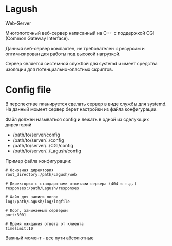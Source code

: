 # Lagush
Web-Server

Многопоточный веб-сервер написанный на С++ с поддержкой CGI (Common Gateway Interface).

Данный веб-сервер компактен, не требователен к ресурсам и оптимизирован для работы под высокой нагрузкой.

Сервер является системной службой для systemd и имеет средства изоляции для потенциально-опастных скриптов.

# Config file
В перспективе планируется сделать сервер в виде службы для systemd. На данный момент сервер берет настройки из файла конфигурации.

Файл должен называться config и лежать в одной из сделующих директорий

* /path/to/server/config
* /path/to/server/../config
* /path/to/server/../CGI/config
* /path/to/server/../Lagush/config

Пример файла конфигурации:

    # Основная директория
    root_directory:/path/Lagush/web

    # Директория с стандартными ответами сервера (404 и т.д.)
    responses:/path/Lagush/responses

    # Файл для записи логов
    log:/path/Lagush/log/logfile

    # Порт, занимаемый сервером
    port:3001

    # Время ожидания ответа от клиента
    timelimit:10

Важный момент - все пути абсолютные
